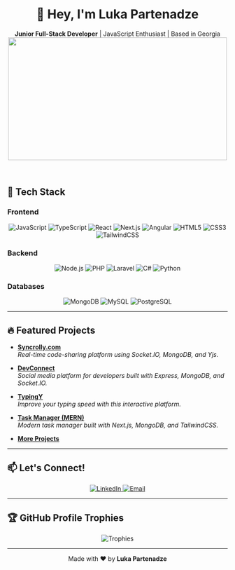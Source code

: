 <h1 align="center">👋 Hey, I'm Luka Partenadze</h1>
<p align="center">
  <strong>Junior Full-Stack Developer</strong> | JavaScript Enthusiast | Based in Georgia
  <img src="https://i.imgur.com/6ohxXMX.gif" width="500" height="280" />
</p>



<br />

## 🚀 Tech Stack

### Frontend
<p align="center">
  <img src="https://img.shields.io/badge/JavaScript-F7DF1E?style=for-the-badge&logo=javascript&logoColor=black" alt="JavaScript" />
  <img src="https://img.shields.io/badge/TypeScript-3178C6?style=for-the-badge&logo=typescript&logoColor=white" alt="TypeScript" />
  <img src="https://img.shields.io/badge/React-20232A?style=for-the-badge&logo=react&logoColor=61DAFB" alt="React" />
  <img src="https://img.shields.io/badge/Next.js-000000?style=for-the-badge&logo=next.js&logoColor=white" alt="Next.js" />
  <img src="https://img.shields.io/badge/Angular-DD0031?style=for-the-badge&logo=angular&logoColor=white" alt="Angular" />
  <img src="https://img.shields.io/badge/HTML5-E34F26?style=for-the-badge&logo=html5&logoColor=white" alt="HTML5" />
  <img src="https://img.shields.io/badge/CSS3-1572B6?style=for-the-badge&logo=css3&logoColor=white" alt="CSS3" />
  <img src="https://img.shields.io/badge/TailwindCSS-38B2AC?style=for-the-badge&logo=tailwind-css&logoColor=white" alt="TailwindCSS" />
</p>

### Backend
<p align="center">
  <img src="https://img.shields.io/badge/Node.js-339933?style=for-the-badge&logo=node.js&logoColor=white" alt="Node.js" />
  <img src="https://img.shields.io/badge/PHP-777BB4?style=for-the-badge&logo=php&logoColor=white" alt="PHP" />
  <img src="https://img.shields.io/badge/Laravel-FF2D20?style=for-the-badge&logo=laravel&logoColor=white" alt="Laravel" />
  <img src="https://img.shields.io/badge/C%23-239120?style=for-the-badge&logo=c-sharp&logoColor=white" alt="C#" />
  <img src="https://img.shields.io/badge/Python-3776AB?style=for-the-badge&logo=python&logoColor=white" alt="Python" />
</p>

### Databases
<p align="center">
  <img src="https://img.shields.io/badge/MongoDB-4EA94B?style=for-the-badge&logo=mongodb&logoColor=white" alt="MongoDB" />
  <img src="https://img.shields.io/badge/MySQL-4479A1?style=for-the-badge&logo=mysql&logoColor=white" alt="MySQL" />
  <img src="https://img.shields.io/badge/PostgreSQL-336791?style=for-the-badge&logo=postgresql&logoColor=white" alt="PostgreSQL" />
</p>

---

## 🔥 Featured Projects

- **[Syncrolly.com](https://github.com/SetFodi/syncrolly)**  
  _Real-time code-sharing platform using Socket.IO, MongoDB, and Yjs._

- **[DevConnect](https://github.com/SetFodi/devconnect)**  
  _Social media platform for developers built with Express, MongoDB, and Socket.IO._

- **[TypingY](https://github.com/SetFodi/typingy)**  
  _Improve your typing speed with this interactive platform._

- **[Task Manager (MERN)](https://github.com/SetFodi/task-manager)**  
  _Modern task manager built with Next.js, MongoDB, and TailwindCSS._

- **[More Projects](https://github.com/SetFodi?tab=repositories)**

---

## 📫 Let's Connect!

<p align="center">
  <a href="https://www.linkedin.com/in/luka-partenadze-394675348/" target="_blank">
    <img src="https://img.shields.io/badge/LinkedIn-0A66C2?style=for-the-badge&logo=linkedin&logoColor=white" alt="LinkedIn" />
  </a>
  <a href="mailto:lukafartenadze2004@gmail.com">
    <img src="https://img.shields.io/badge/Email-D14836?style=for-the-badge&logo=gmail&logoColor=white" alt="Email" />
  </a>
</p>

---

## 🏆 GitHub Profile Trophies

<p align="center">
  <img src="https://github-profile-trophy.vercel.app/?username=SetFodi&theme=radical&no-frame=true&margin-w=15" alt="Trophies" />
</p>

---

<p align="center">
  Made with ❤️ by <strong>Luka Partenadze</strong>
</p>
